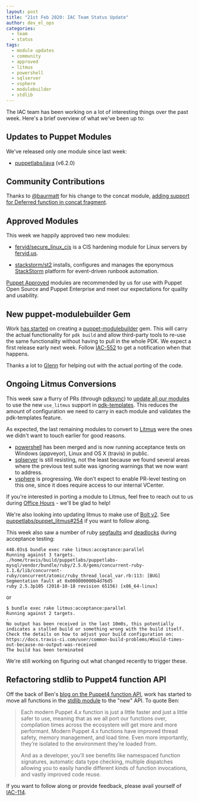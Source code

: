 ```yaml
---
layout: post
title: "21st Feb 2020: IAC Team Status Update"
author: dev_el_ops
categories:
  - team
  - status
tags:
  - module updates
  - community
  - approved
  - litmus
  - powershell
  - sqlserver
  - vsphere
  - modulebuilder
  - stdlib
---
```


The IAC team has been working on a lot of interesting things over the past week.
Here's a brief overview of what we've been up to:

## Updates to Puppet Modules

We've released only one module since last week:

- [puppetlabs/java](https://forge.puppet.com/puppetlabs/java) (v6.2.0)

## Community Contributions

Thanks to [@baurmatt](https://github.com/baurmatt) for his change to the concat module,
[adding support for Deferred function in concat fragment](https://github.com/puppetlabs/puppetlabs-concat/pull/627).

## Approved Modules

This week we happily approved two new modules:

- [fervid/secure_linux_cis](https://forge.puppet.com/fervid/secure_linux_cis) is a CIS hardening module for Linux servers by [fervid.us](https://www.fervid.us/).

- [stackstorm/st2](https://forge.puppet.com/stackstorm/st2) installs, configures and manages the eponymous [StackStorm](https://stackstorm.com) platform for event-driven runbook automation.

[Puppet Approved](https://forge.puppet.com/approved) modules are recommended by us for use with Puppet Open Source and Puppet Enterprise and meet our expectations for quality and usability.

## New puppet-modulebuilder Gem

Work [has started](https://tickets.puppetlabs.com/browse/IAC-532) on creating a [puppet-modulebuilder](https://github.com/puppetlabs/puppet-modulebuilder) gem.
This will carry the actual functionality for `pdk build` and allow third-party tools to re-use the same functionality without having to pull in the whole PDK.
We expect a first release early next week.
Follow [IAC-552](https://tickets.puppetlabs.com/browse/IAC-552) to get a notification when that happens.

Thanks a lot to [Glenn](https://github.com/glennsarti) for helping out with the actual porting of the code.

## Ongoing Litmus Conversions

This week saw a flurry of PRs (through [pdksync](https://github.com/puppetlabs/pdksync)) to [update all our modules](https://tickets.puppetlabs.com/browse/IAC-215) to use the new `use_litmus` support in [pdk-templates](https://github.com/puppetlabs/pdk-templates).
This reduces the amount of configuration we need to carry in each module and validates the pdk-templates feature.

As expected, the last remaining modules to convert to [Litmus](https://github.com/puppetlabs/puppet_litmus) were the ones we didn't want to touch earlier for good reasons.

- [powershell](https://github.com/puppetlabs/puppetlabs-powershell/pull/283) has been merged and is now running acceptance tests on Windows (appveyor), Linux and OS X (travis) in public.
- [sqlserver](https://github.com/puppetlabs/puppetlabs-sqlserver/pull/345) is still resisting,
  not the least because we found several areas where the previous test suite was ignoring warnings that we now want to address.
- [vsphere](https://github.com/puppetlabs/puppetlabs-vsphere/pull/172) is progressing.
  We don't expect to enable PR-level testing on this one,
  since it does require access to our internal VCenter.

If you're interested in porting a module to Litmus,
feel free to reach out to us during [Office Hours](https://puppet.com/community/office-hours/) - we'll be glad to help!

We're also looking into updating litmus to make use of [Bolt v2](https://github.com/puppetlabs/bolt/blob/master/CHANGELOG.md#bolt-200).
See [puppetlabs/puppet_litmus#254](https://github.com/puppetlabs/puppet_litmus/pull/254) if you want to follow along.

This week also saw a number of ruby [segfaults](https://travis-ci.org/puppetlabs/puppetlabs-mysql/jobs/653408974) and [deadlocks](https://travis-ci.org/puppetlabs/puppetlabs-mysql/jobs/652904009) during acceptance testing:

```text
448.03s$ bundle exec rake litmus:acceptance:parallel
Running against 3 targets.
./home/travis/build/puppetlabs/puppetlabs-mysql/vendor/bundle/ruby/2.5.0/gems/concurrent-ruby-1.1.6/lib/concurrent-ruby/concurrent/atomic/ruby_thread_local_var.rb:113: [BUG] Segmentation fault at 0x000000000b4d76d5
ruby 2.5.3p105 (2018-10-18 revision 65156) [x86_64-linux]
```

or

```text
$ bundle exec rake litmus:acceptance:parallel
Running against 2 targets.
.
No output has been received in the last 10m0s, this potentially indicates a stalled build or something wrong with the build itself.
Check the details on how to adjust your build configuration on: https://docs.travis-ci.com/user/common-build-problems/#build-times-out-because-no-output-was-received
The build has been terminated
```

We're still working on figuring out what changed recently to trigger these.

## Refactoring stdlib to Puppet4 function API

Off the back of Ben's [blog on the Puppet4 function API](https://binford2k.com/2019/11/27/automagic-function-port/),
work has started to move all functions in the [stdlib module](https://forge.puppet.com/puppetlabs/stdlib) to the "new" API.
To quote Ben:

> Each modern Puppet 4.x function is just a little faster and just a little safer
> to use, meaning that as we all port our functions over, compilation times across
> the ecosystem will get more and more performant. Modern Puppet 4.x functions
> have improved thread safety, memory management, and load time. Even more
> importantly, they’re isolated to the environment they’re loaded from.
>
> And as a developer, you'll see benefits like namespaced function signatures,
> automatic data type checking, multiple dispatches allowing you to easily handle
> different kinds of function invocations, and vastly improved code reuse.

If you want to follow along or provide feedback,
please avail yourself of [IAC-114](https://tickets.puppetlabs.com/browse/IAC-114).
